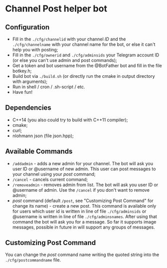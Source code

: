 # Channel Post helper bot

## Configuration

* Fill in the `./cfg/channelid` with your channel _ID_ and the `./cfg/channelname` with your channel name for the bot, or else it can't help you with posting;
* Fill in the `./cfg/ownerid` and `./cfg/adminsids` your Telegram account ID (or else you can't use admin and post commands);
* Get a token and bot username from the @BotFather bot and fill in the file botkey.h;
* Build bot via `./build.sh` (or directly run the cmake in output directory with arguments);
* Run in shell / cron / .sh-script / etc.
* Have fun!

## Dependencies
* C++14 (you also could try to build with C++11 compiler);
* cmake;
* curl;
* nlohmann json (file json.hpp);

## Available Commands
* `/addadmin` - adds a new admin for your channel. The bot will ask you user ID or @username of new admin. This user can post messages to your channel using your _post_ command;
* `/cancel` - cancels current command;
* `/removeadmin` - removes admin from list. The bot will ask you user ID or @username of admin. Use the `/cancel` if you don't want to remove admin;
* _post_ command (default `/post`, see "Customizing Post Command" for change its name) - create a new post. This command is available only for users which user id is written in line of file `./cfg/adminsids` or @username is written in line of file `./cfg/adminsnames`. After using that command the bot will ask you for a message. So far it supports image messages, possible in future in will support any groups of messages.

## Customizing Post Command
You can change the _post_ command name writing the quoted string into the `./cfg/postcommandname` file.
